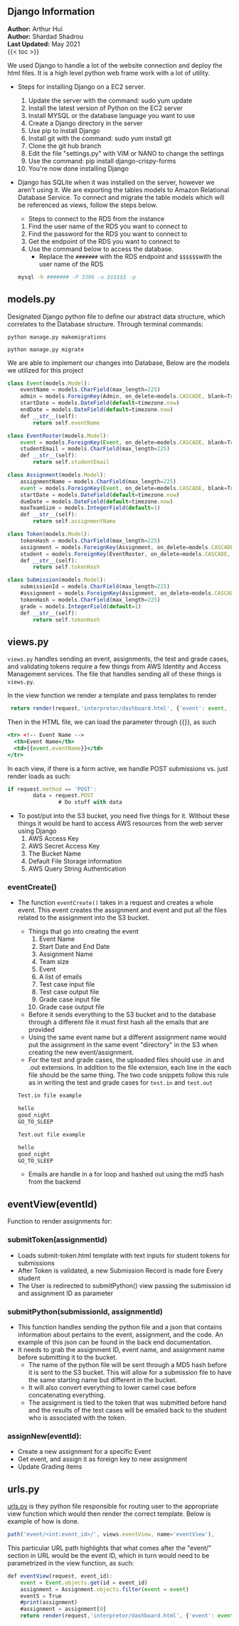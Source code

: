 
## Django Information
**Author:** Arthur Hui  
**Author:** Shardad Shadrou  
**Last Updated:** May 2021  
{{<  toc >}}



We used Django to handle a lot of the website connection and deploy the html files. It is a high level python web frame work with a lot of utility.

- Steps for installing Django on a EC2 server.
    1. Update the server with the command: sudo yum update
    2. Install the latest version of Python on the EC2 server
    3. Install MYSQL or the database language you want to use
    4. Create a Django directory in the server
    5. Use pip to install Django
    6. Install git with the command: sudo yum install git
    7. Clone the git hub branch
    8. Edit the file "settings.py" with VIM or NANO to change the settings
    9. Use the command: pip install django-crispy-forms
    10. You're now done installing Django
- Django has SQLite when it was installed on the server, however we aren't using it. We are exporting the tables models to Amazon Relational Database Service. To connect and migrate the table models which will be referenced as views, follow the steps below.
    - Steps to connect to the RDS from the instance
    1. Find the user name of the RDS you want to connect to
    2. Find the password for the RDS you want to connect to
    3. Get the endpoint of the RDS you want to connect to
    4. Use the command below to access the database. 
        - Replace the `#######` with the RDS endpoint and `$$$$$$`with the user name of the RDS

    ```bash
    mysql -h ####### -P 3306 -u $$$$$$ -p
    ```

## models.py

Designated Django python file to define our abstract data structure, which correlates to the Database structure. Through terminal commands:

`python manage.py makemigrations`

`python manage.py migrate`

We are able to implement our changes into Database, Below are the models we utilized for this project

```jsx
class Event(models.Model):
    eventName = models.CharField(max_length=225)
    admin = models.ForeignKey(Admin, on_delete=models.CASCADE, blank=True, null=True)
    startDate = models.DateField(default=timezone.now)
    endDate = models.DateField(default=timezone.now)
    def __str__(self):
        return self.eventName

class EventRoster(models.Model):
    event = models.ForeignKey(Event, on_delete=models.CASCADE, blank=True)
    studentEmail = models.CharField(max_length=225)
    def __str__(self):
        return self.studentEmail

class Assignment(models.Model):
    assignmentName = models.CharField(max_length=225)
    event = models.ForeignKey(Event, on_delete=models.CASCADE, blank=True)
    startDate = models.DateField(default=timezone.now)
    dueDate = models.DateField(default=timezone.now)
    maxTeamSize = models.IntegerField(default=1)
    def __str__(self):
        return self.assignmentName

class Token(models.Model):
    tokenHash = models.CharField(max_length=225)
    assignment = models.ForeignKey(Assignment, on_delete=models.CASCADE, blank=True)
    student = models.ForeignKey(EventRoster, on_delete=models.CASCADE, blank=True)
    def __str__(self):
        return self.tokenHash

class Submission(models.Model):
    submissionId = models.CharField(max_length=225)
    #assignment = models.ForeignKey(Assignment, on_delete=models.CASCADE, blank=True)
    tokenHash = models.CharField(max_length=225)
    grade = models.IntegerField(default=1)
    def __str__(self):
        return self.tokenHash
```

## views.py

`views.py` handles sending an event, assignments, the test and grade cases, and validating tokens require a few things from AWS Identity and Access Management services. The file that handles sending all of these things is `views.py`. 

In the view function we render a template and pass templates to render 

```jsx
 return render(request,'interpretor/dashboard.html', {'event': event, 'assignment': assignment, 'eventS': eventS})
```

Then in the HTML file, we can load the parameter through {{}}, as such

```jsx
<tr> <!-- Event Name -->
  <th>Event Name</th>
  <td>{{event.eventName}}</td>
</tr>
```

In each view, if there is a form active, we handle POST submissions vs. just render loads as such:

```jsx
if request.method == 'POST':
        data = request.POST
				# Do stuff with data 
```

- To post/put into the S3 bucket, you need five things for it. Without these things it would be hard to access AWS resources from the web server using Django
    1. AWS Access Key
    2. AWS Secret Access Key
    3. The Bucket Name
    4. Default File Storage information
    5. AWS Query String Authentication

### eventCreate()

- The function `eventCreate()` takes in a request and creates a whole event. This event creates the assignment and event and put all the files related to the assignment into the S3 bucket.
    - Things that go into creating the event
        1. Event Name
        2. Start Date and End Date
        3. Assignment Name
        4. Team size
        5. Event
        6. A list of emails
        7. Test case input file
        8. Test case output file
        9. Grade case input file
        10. Grade case output file
    - Before it sends everything to the S3 bucket and to the database through a different file it must first hash all the emails that are provided
    - Using the same event name but a different assignment name would put the assignment in the same event "directory" in the S3 when creating the new event/assignment.
    - For the test and grade cases, the uploaded files should use .in and .out extensions. In addition to the file extension, each line in the each file should be the same thing. The two code snippets follow this rule as in writing the test and grade cases for `test.in` and `test.out`

    ```bash
    Test.in file example

    hello
    good_night
    GO_TO_SLEEP
    ```

    ```bash
    Test.out file example

    hello
    good_night
    GO_TO_SLEEP
    ```

    - Emails are handle in a for loop and hashed out using the md5 hash from the backend

## eventView(eventId)

Function to render assignments for: 

### submitToken(assignmentId)

- Loads submit-token.html template with text inputs for student tokens for submissions
- After Token is validated, a new Submission Record is made fore Every student
- The User is redirected to submitPython() view passing the submission id and assignment ID as parameter

### submitPython(submissionId, assignmentId)

- This function handles sending the python file and a json that contains information about pertains to the event, assignment, and the code. An example of this json can be found in the back end documentation.
- It needs to grab the assignment ID, event name, and assignment name before submitting it to the bucket.
    - The name of the python file will be sent through a MD5 hash before it is sent to the S3 bucket. This will allow for a submission file to have the same starting name but different in the bucket.
    - It will also convert everything to lower camel case before concatenating everything.
    - The assignment is tied to the token that was submitted before hand and the results of the test cases will be emailed back to the student who is associated with the token.

### assignNew(eventId):

- Create a new assignment for a specific Event
- Get event, and assign it as foreign key to new assignment
- Update Grading items

## urls.py

[urls.py](http://urls.py) is they python file responsible for routing user to the appropriate view function which would then render the correct template. Below is example of how is done.

```jsx
path('event/<int:event_id>/', views.eventView, name='eventView'),
```

This particular URL path highlights that what comes after the "event/" section in URL would be the event ID, which in turn would need to be parametrized in the view function, as such:

```jsx
def eventView(request, event_id):
    event = Event.objects.get(id = event_id)
    assignment = Assignment.objects.filter(event = event)
    eventS = True
    #print(assignment)
    #assignment = assignment[0]
    return render(request,'interpretor/dashboard.html', {'event': event, 'assignment': assignment, 'eventS': eventS})
```